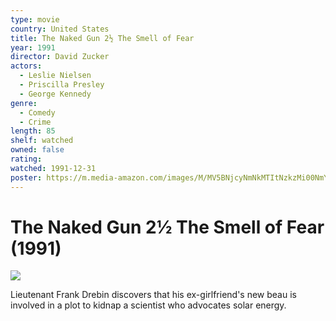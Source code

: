 ```yaml
---
type: movie
country: United States
title: The Naked Gun 2½ The Smell of Fear
year: 1991
director: David Zucker
actors:
  - Leslie Nielsen
  - Priscilla Presley
  - George Kennedy
genre:
  - Comedy
  - Crime
length: 85
shelf: watched
owned: false
rating:
watched: 1991-12-31
poster: https://m.media-amazon.com/images/M/MV5BNjcyNmNkMTItNzkzMi00NmY5LTg5MzQtMjg2YzRmOTY0ZmQ2XkEyXkFqcGc@._V1_SX300.jpg
---
```


# The Naked Gun 2½ The Smell of Fear (1991)

![](https://m.media-amazon.com/images/M/MV5BNjcyNmNkMTItNzkzMi00NmY5LTg5MzQtMjg2YzRmOTY0ZmQ2XkEyXkFqcGc@._V1_SX300.jpg)

Lieutenant Frank Drebin discovers that his ex-girlfriend's new beau is involved in a plot to kidnap a scientist who advocates solar energy.